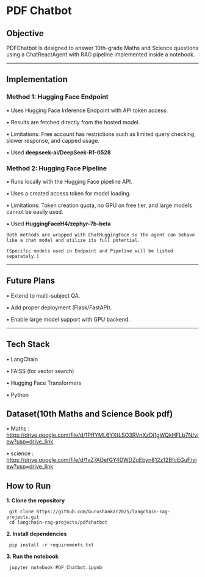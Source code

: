 # **PDF Chatbot**

## **Objective**

PDFChatbot is designed to answer 10th-grade Maths and Science questions using a ChatReactAgent with RAG pipeline implemented inside a notebook.

----

## **Implementation**

### **Method 1: Hugging Face Endpoint**

 • Uses Hugging Face Inference Endpoint with API token access.

 • Results are fetched directly from the hosted model.

 • Limitations: Free account has restrictions such as limited query checking, slower response, and capped usage.

 • Used **deepseek-ai/DeepSeek-R1-0528**
 
### **Method 2: Hugging Face Pipeline**

 • Runs locally with the Hugging Face pipeline API.

 • Uses a created access token for model loading.

 • Limitations: Token creation quota, no GPU on free tier, and large models cannot be easily used.

 • Used **HuggingFaceH4/zephyr-7b-beta**
   
    Both methods are wrapped with ChatHuggingFace so the agent can behave like a chat model and utilize its full potential.

    (Specific models used in Endpoint and Pipeline will be listed separately.)

---- 

## **Future Plans**

 • Extend to multi-subject QA.

 • Add proper deployment (Flask/FastAPI).

 • Enable large model support with GPU backend.

----- 

## **Tech Stack**

• LangChain

• FAISS (for vector search)

• Hugging Face Transformers

• Python

## Dataset(10th Maths and Science Book pdf)

 • Maths : https://drive.google.com/file/d/1PffYML6YXtLSO3RVnXzDi1gWQkHFLb7N/view?usp=drive_link

 • science : https://drive.google.com/file/d/1vZ7ADefGY4DWDZuEbyn812z12BfcEGuF/view?usp=drive_link

## **How to Run**

**1. Clone the repository**  
   
     git clone https://github.com/Gurushankar2025/langchain-rag-projects.git
     cd langchain-rag-projects/pdfchatbot

**2. Install dependencies**

     pip install -r requirements.txt
   
**3. Run the notebook**

     jupyter notebook PDF_Chatbot.ipynb
